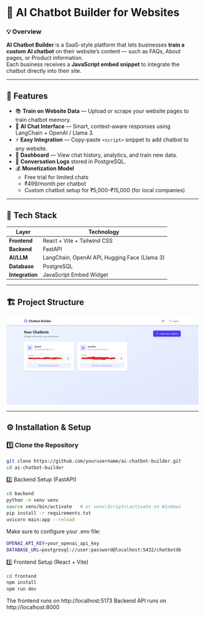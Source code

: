 # 🤖 AI Chatbot Builder for Websites

### 💡 Overview  
**AI Chatbot Builder** is a SaaS-style platform that lets businesses **train a custom AI chatbot** on their website’s content — such as FAQs, About pages, or Product information.  
Each business receives a **JavaScript embed snippet** to integrate the chatbot directly into their site.

---

## 🧠 Features

- 📚 **Train on Website Data** — Upload or scrape your website pages to train chatbot memory.  
- 💬 **AI Chat Interface** — Smart, context-aware responses using LangChain + OpenAI / Llama 3.  
- ⚡ **Easy Integration** — Copy-paste `<script>` snippet to add chatbot to any website.  
- 🧾 **Dashboard** — View chat history, analytics, and train new data.  
- 💾 **Conversation Logs** stored in PostgreSQL.  
- 💰 **Monetization Model**
  - Free trial for limited chats
  - ₹499/month per chatbot
  - Custom chatbot setup for ₹5,000–₹15,000 (for local companies)

---

## 🧩 Tech Stack

| Layer | Technology |
|-------|-------------|
| **Frontend** | React + Vite + Tailwind CSS |
| **Backend** | FastAPI |
| **AI/LLM** | LangChain, OpenAI API, Hugging Face (Llama 3) |
| **Database** | PostgreSQL |
| **Integration** | JavaScript Embed Widget |

---

## 🏗️ Project Structure

![Chat Dashboard](screenshots/chatboat_dash.png)

---

## ⚙️ Installation & Setup

### 1️⃣ Clone the Repository
```bash
git clone https://github.com/yourusername/ai-chatbot-builder.git
cd ai-chatbot-builder
```
2️⃣ Backend Setup (FastAPI)
```bash
cd backend
python -m venv venv
source venv/bin/activate   # or venv\Scripts\activate on Windows
pip install -r requirements.txt
uvicorn main:app --reload
```
Make sure to configure your .env file:
```bash
OPENAI_API_KEY=your_openai_api_key
DATABASE_URL=postgresql://user:password@localhost:5432/chatbotdb
```
3️⃣ Frontend Setup (React + Vite)
```bash
cd frontend
npm install
npm run dev
```
The frontend runs on http://localhost:5173
Backend API runs on http://localhost:8000

